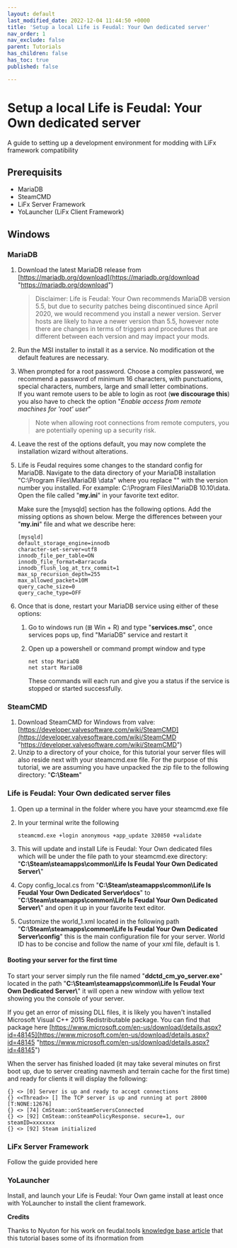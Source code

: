 ```yaml
---
layout: default
last_modified_date: 2022-12-04 11:44:50 +0000
title: 'Setup a local Life is Feudal: Your Own dedicated server'
nav_order: 1
nav_exclude: false
parent: Tutorials
has_children: false
has_toc: true
published: false

---
```

# Setup a local Life is Feudal: Your Own dedicated server

A guide to setting up a development environment for modding with LiFx framework compatibility

## Prerequisits

* MariaDB
* SteamCMD
* LiFx Server Framework
* YoLauncher (LiFx Client Framework)

## Windows

### MariaDB

1. Download the latest MariaDB release from [https://mariadb.org/download](https://mariadb.org/download "https://mariadb.org/download")

   > Disclaimer: Life is Feudal: Your Own recommends MariaDB version 5.5, but due to security patches being discontinued since April 2020, we would recommend you install a newer version. Server hosts are likely to have a newer version than 5.5, however note there are changes in terms of triggers and procedures that are different between each version and may impact your mods.
2. Run the MSI installer to install it as a service. No modification ot the default features are necessary.
3. When prompted for a root password. Choose a complex password, we recommend a password of minimum 16 characters, with punctuations, special characters, numbers, large and small letter combinations.  
   If you want remote users to be able to login as root (**we discourage this**) you also have to check the option "_Enable access from remote machines for 'root' user_"

   > Note when allowing root connections from remote computers, you are potentially opening up a security risk. 
4. Leave the rest of the options default, you may now complete the installation wizard without alterations.
5. Life is Feudal requires some changes to the standard config for MariaDB. Navigate to the data directory of your MariaDB installation "C:\\Program Files\\MariaDB <your version>\\data" where you replace "<our version>" with the version number you installed. For example: C:\\Program Files\\MariaDB 10.10\\data.   
   Open the file called "**my.ini**" in your favorite text editor.

     
   Make sure the \[mysqld\] section has the following options. Add the missing options as shown below. Merge the differences between your "**my.ini**" file and what we describe here:

       [mysqld]
       default_storage_engine=innodb
       character-set-server=utf8
       innodb_file_per_table=ON
       innodb_file_format=Barracuda
       innodb_flush_log_at_trx_commit=1
       max_sp_recursion_depth=255
       max_allowed_packet=10M
       query_cache_size=0
       query_cache_type=OFF
6. Once that is done, restart your MariaDB service using either of these options:
   1. Go to windows run (⊞ Win + R) and type "**services.msc**", once services pops up, find "MariaDB" service and restart it
   2. Open up a powershell or command prompt window and type

          net stop MariaDB
          net start MariaDB

      These commands will each run and give you a status if the service is stopped or started successfully.

### SteamCMD

1. Download SteamCMD for Windows from valve: [https://developer.valvesoftware.com/wiki/SteamCMD](https://developer.valvesoftware.com/wiki/SteamCMD "https://developer.valvesoftware.com/wiki/SteamCMD")
2. Unzip to a directory of your choice, for this tutorial your server files will also reside next with your steamcmd.exe file. For the purpose of this tutorial, we are assuming you have unpacked the zip file to the following directory: "**C:\\Steam**"

### Life is Feudal: Your Own dedicated server files

1. Open up a terminal in the folder where you have your steamcmd.exe file
2. In your terminal write the following

       steamcmd.exe +login anonymous +app_update 320850 +validate
3. This will update and install Life is Feudal: Your Own dedicated files which will be under the file path to your steamcmd.exe directory: "**C:\\Steam\\steamapps\\common\\Life Is Feudal Your Own Dedicated Server\\**"
4. Copy config_local.cs from "**C:\\Steam\\steamapps\\common\\Life Is Feudal Your Own Dedicated Server\\docs**" to "**C:\\Steam\\steamapps\\common\\Life Is Feudal Your Own Dedicated Server\\**" and open it up in your favorite text editor.

       
5. Customize the world_1.xml located in the following path "**C:\\Steam\\steamapps\\common\\Life Is Feudal Your Own Dedicated Server\\config**" this is the main configuration file for your server. World ID has to be concise and follow the name of your xml file, default is 1.

#### Booting your server for the first time

To start your server simply run the file named "**ddctd_cm_yo_server.exe**" located in the path "**C:\\Steam\\steamapps\\common\\Life Is Feudal Your Own Dedicated Server\\**" it will open a new window with yellow text showing you the console of your server. 

If you get an error of missing DLL files, it is likely you haven't installed Microsoft Visual C++ 2015 Redistributable package. You can find that package here [https://www.microsoft.com/en-us/download/details.aspx?id=48145](https://www.microsoft.com/en-us/download/details.aspx?id=48145 "https://www.microsoft.com/en-us/download/details.aspx?id=48145")

When the server has finished loaded (it may take several minutes on first boot up, due to server creating navmesh and terrain cache for the first time) and ready for clients it will display the following:

    {} <> [0] Server is up and ready to accept connections
    {} <<Thread>> [] The TCP server is up and running at port 28000 [T:NONE:12676]
    {} <> [74] CmSteam::onSteamServersConnected
    {} <> [92] CmSteam::onSteamPolicyResponse. secure=1, our steamID=xxxxxxx
    {} <> [92] Steam initialized

### LiFx Server Framework

Follow the guide provided here

### YoLauncher

Install, and launch your Life is Feudal: Your Own game install at least once with YoLauncher to install the client framework.

**Credits**

Thanks to Nyuton for his work on feudal.tools [knowledge base article](https://kb.feudal.tools/knowledge-base/setup-lifyo-dedicated-server-on-windows/) that this tutorial bases some of its ifnormation from